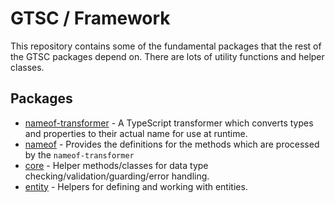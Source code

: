 # GTSC / Framework

This repository contains some of the fundamental packages that the rest of the GTSC packages depend on. There are lots of utility functions and helper classes.

## Packages

- [nameof-transformer](./packages/nameof-transformer/README.md) - A TypeScript transformer which converts types and properties to their actual name for use at runtime.
- [nameof](./packages/nameof/README.md) - Provides the definitions for the methods which are processed by the `nameof-transformer`
- [core](./packages/core/README.md) - Helper methods/classes for data type checking/validation/guarding/error handling.
- [entity](./packages/entity/README.md) - Helpers for defining and working with entities.

